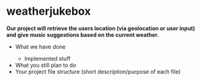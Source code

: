 # weatherjukebox

<b>Our project will retrieve the users location (via geolocation or user input) and give music suggestions based on the current weather.</b>

<ul>
<li>What we have done</li>
<ul>
    <li>Implemented stuff</li>
</ul>
<li>What you still plan to do</li>
<li>Your project file structure (short description/purpose of each file)</li>
<ul>
